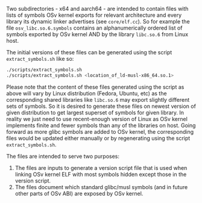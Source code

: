Two subdirectories - x64 and aarch64 - are intended to contain files
with lists of symbols OSv kernel exports for relevant architecture and
every library its dynamic linker advertises (see `core/elf.cc`). So for
example the file `osv_libc.so.6.symbols` contains an alphanumerically
ordered list of symbols exported by OSv kernel AND by the library
`libc.so.6` from Linux host.

The initial versions of these files can be generated using the script `extract_symbols.sh`
like so:
```bash
./scripts/extract_symbols.sh
./scripts/extract_symbols.sh <location_of_ld-musl-x86_64.so.1>
```

Please note that the content of these files generated using the script as above
will vary by Linux distribution (Fedora, Ubuntu, etc) as the corresponding shared
libraries like `libc.so.6` may export slightly different sets of symbols. So it
is desired to generate these files on newest version of given distribution
to get largest superset of symbols for given library. In reality we just need
to use recent-enough version of Linux as OSv kernel implements finite and fewer
symbols than any of the libraries on host. Going forward as more glibc symbols are added
to OSv kernel, the corresponding files would be updated either manually or by
regenerating using the script `extract_symbols.sh`.

The files are intended to serve two purposes:
1. The files are inputs to generate a version script file that is used when linking
OSv kernel ELF with most symbols hidden except those in the version script.
2. The files document which standard glibc/musl symbols (and in future other parts of OSv ABI)
are exposed by OSv kernel.
